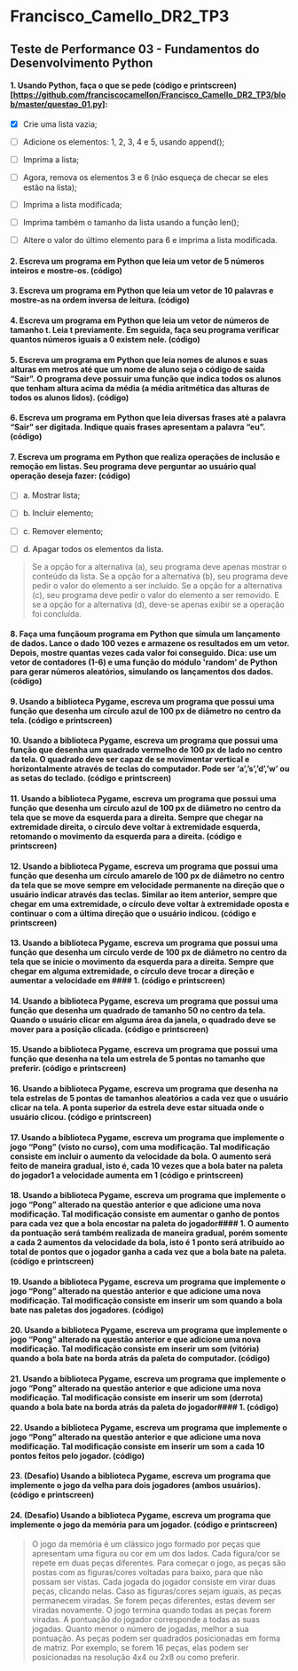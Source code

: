 # Francisco_Camello_DR2_TP3
## Teste de Performance 03 - Fundamentos do Desenvolvimento Python


#### 1. Usando Python, faça o que se pede (código e printscreen)[https://github.com/franciscocamellon/Francisco_Camello_DR2_TP3/blob/master/questao_01.py]:
- [x] Crie uma lista vazia;
- [ ] Adicione os elementos: 1, 2, 3, 4 e 5,  usando append();
- [ ] Imprima a lista;
- [ ] Agora, remova os elementos 3 e 6 (não esqueça de checar se eles estão na lista);
- [ ] Imprima a lista modificada;
- [ ] Imprima também o tamanho da lista usando a função len();
- [ ] Altere o valor do último elemento para 6 e imprima a lista modificada.


#### 2. Escreva um programa em Python que leia um vetor de 5 números inteiros e mostre-os. (código)


#### 3. Escreva um programa em Python que leia um vetor de 10 palavras e mostre-as na ordem inversa de leitura. (código)


#### 4. Escreva um programa em Python que leia um vetor de números de tamanho t. Leia t previamente. Em seguida, faça seu programa verificar quantos números iguais a 0 existem nele. (código)


#### 5. Escreva um programa em Python que leia nomes de alunos e suas alturas em metros até que um nome de aluno seja o código de saída “Sair”. O programa deve possuir uma função que indica todos os alunos que tenham altura acima da média (a média aritmética das alturas de todos os alunos lidos). (código)


#### 6. Escreva um programa em Python que leia diversas frases até a palavra “Sair” ser digitada. Indique quais frases apresentam a palavra “eu”. (código)


#### 7. Escreva um programa em Python que realiza operações de inclusão e remoção em listas. Seu programa deve perguntar ao usuário qual operação deseja fazer: (código)
- [ ]  a. Mostrar lista;
- [ ]  b. Incluir elemento;
- [ ]  c. Remover elemento;
- [ ]  d. Apagar todos os elementos da lista.


>Se a opção for a alternativa (a), seu programa deve apenas mostrar o conteúdo da lista. Se a opção for a alternativa (b), seu programa deve pedir o valor do elemento a ser incluído. Se a opção for a alternativa (c), seu programa deve pedir o valor do elemento a ser removido. E se a opção for a alternativa (d), deve-se apenas exibir se a operação foi concluída.


#### 8. Faça uma funçãoum programa em Python que simula um lançamento de dados. Lance o dado 100 vezes e armazene os resultados em um vetor. Depois, mostre quantas vezes cada valor foi conseguido. Dica: use um vetor de contadores (1-6) e uma função do módulo 'random' de Python para gerar números aleatórios, simulando os lançamentos dos dados. (código)


#### 9. Usando a biblioteca Pygame, escreva um programa que possui uma função que desenha um círculo azul de 100 px de diâmetro no centro da tela. (código e printscreen)


#### 10. Usando a biblioteca Pygame, escreva um programa que possui uma função que desenha um quadrado vermelho de 100 px de lado no centro da tela. O quadrado deve ser capaz de se movimentar vertical e horizontalmente através de teclas do computador. Pode ser ‘a’,’s’,’d’,’w’ ou as setas do teclado. (código e printscreen)


#### 11. Usando a biblioteca Pygame, escreva um programa que possui uma função que desenha um círculo azul de 100 px de diâmetro no centro da tela que se move da esquerda para a direita. Sempre que chegar na extremidade direita, o círculo deve voltar à extremidade esquerda, retomando o movimento da esquerda para a direita. (código e printscreen)


#### 12. Usando a biblioteca Pygame, escreva um programa que possui uma função que desenha um círculo amarelo de 100 px de diâmetro no centro da tela que se move sempre em velocidade permanente na direção que o usuário indicar através das teclas. Similar ao item anterior, sempre que chegar em uma extremidade, o círculo deve voltar à extremidade oposta e continuar o com a última direção que o usuário indicou. (código e printscreen)


#### 13. Usando a biblioteca Pygame, escreva um programa que possui uma função que desenha um círculo verde de 100 px de diâmetro no centro da tela que se inicie o movimento da esquerda para a direita. Sempre que chegar em alguma extremidade, o círculo deve trocar a direção e aumentar a velocidade em #### 1. (código e printscreen)


#### 14. Usando a biblioteca Pygame, escreva um programa que possui uma função que desenha um quadrado de tamanho 50 no centro da tela. Quando o usuário clicar em alguma área da janela, o quadrado deve se mover para a posição clicada. (código e printscreen)


#### 15. Usando a biblioteca Pygame, escreva um programa que possui uma função que desenha na tela um estrela de 5 pontas no tamanho que preferir. (código e printscreen)


#### 16. Usando a biblioteca Pygame, escreva um programa que desenha na tela estrelas de 5 pontas de tamanhos aleatórios a cada vez que o usuário clicar na tela. A ponta superior da estrela deve estar situada onde o usuário clicou. (código e printscreen)


#### 17. Usando a biblioteca Pygame, escreva um programa que implemente o jogo “Pong” (visto no curso), com uma modificação. Tal modificação consiste em incluir o aumento da velocidade da bola. O aumento será feito de maneira gradual, isto é, cada 10 vezes que a bola bater na paleta do jogador1 a velocidade aumenta em 1 (código e printscreen)


#### 18. Usando a biblioteca Pygame, escreva um programa que implemente o jogo “Pong” alterado na questão anterior e que adicione uma nova modificação. Tal modificação consiste em aumentar o ganho de pontos para cada vez que a bola encostar na paleta do jogador#### 1. O aumento da pontuação será também realizada de maneira gradual, porém somente a cada 2 aumentos da velocidade da bola, isto é 1 ponto será atribuído ao total de pontos que o jogador ganha a cada vez que a bola bate na paleta. (código e printscreen)


#### 19. Usando a biblioteca Pygame, escreva um programa que implemente o jogo “Pong” alterado na questão anterior e que adicione uma nova modificação. Tal modificação consiste em inserir um som quando a bola bate nas paletas dos jogadores. (código)


#### 20. Usando a biblioteca Pygame, escreva um programa que implemente o jogo “Pong” alterado na questão anterior e que adicione uma nova modificação. Tal modificação consiste em inserir um som (vitória) quando a bola bate na borda atrás da paleta do computador. (código)


#### 21. Usando a biblioteca Pygame, escreva um programa que implemente o jogo “Pong” alterado na questão anterior e que adicione uma nova modificação. Tal modificação consiste em inserir um som (derrota) quando a bola bate na borda atrás da paleta do jogador#### 1. (código)


#### 22. Usando a biblioteca Pygame, escreva um programa que implemente o jogo “Pong” alterado na questão anterior e que adicione uma nova modificação. Tal modificação consiste em inserir um som a cada 10 pontos feitos pelo jogador. (código)


#### 23. (Desafio) Usando a biblioteca Pygame, escreva um programa que implemente o jogo da velha para dois jogadores (ambos usuários). (código e printscreen)


 #### 24. (Desafio) Usando a biblioteca Pygame, escreva um programa que implemente o jogo da memória para um jogador. (código e printscreen)
>O jogo da memória é um clássico jogo formado por peças que apresentam uma figura ou cor em um dos lados. Cada figura/cor se repete em duas peças diferentes. Para começar o jogo, as peças são postas com as figuras/cores voltadas para baixo, para que não possam ser vistas. Cada jogada do jogador consiste em virar duas peças, clicando nelas. Caso as figuras/cores sejam iguais, as peças permanecem viradas. Se forem peças diferentes, estas devem ser viradas novamente. O jogo termina quando todas as peças forem viradas. A pontuação do jogador corresponde a todas as suas jogadas. Quanto menor o número de jogadas, melhor a sua pontuação.
As peças podem ser quadrados posicionadas em forma de matriz. Por exemplo, se forem 16 peças, elas podem ser posicionadas na resolução 4x4 ou 2x8 ou como preferir.
